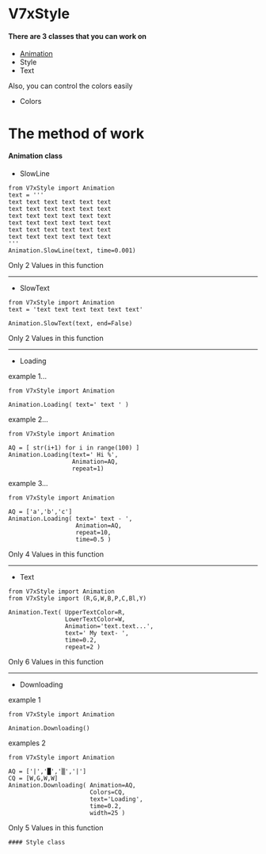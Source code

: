 # V7xStyle
#### There are 3 classes that you can work on
* [Animation](https://github.com/No-Name-404/V7xStyle/blob/master/README.md#animation-class)
* Style
* Text

Also, you can control the colors easily
* Colors


# The method of work
#### Animation class
* SlowLine
```
from V7xStyle import Animation
text = '''
text text text text text text
text text text text text text
text text text text text text
text text text text text text
text text text text text text
text text text text text text
'''
Animation.SlowLine(text, time=0.001)
```
Only 2 Values in this function
__________________________
* SlowText
```
from V7xStyle import Animation
text = 'text text text text text text'

Animation.SlowText(text, end=False)
```
Only 2 Values in this function
__________________________
* Loading

example 1... 
```
from V7xStyle import Animation

Animation.Loading( text=' text ' )
```
example 2...
```
from V7xStyle import Animation

AQ = [ str(i+1) for i in range(100) ]
Animation.Loading(text=' Hi %',
                  Animation=AQ,
                  repeat=1)
```
example 3...
```
from V7xStyle import Animation

AQ = ['a','b','c']
Animation.Loading( text=' text - ',
                   Animation=AQ,
                   repeat=10,
                   time=0.5 )
```
Only 4 Values in this function
__________________________
* Text
```
from V7xStyle import Animation
from V7xStyle import (R,G,W,B,P,C,Bl,Y)

Animation.Text( UpperTextColor=R,
                LowerTextColor=W,
                Animation='text.text...',
                text=' My text- ',
                time=0.2,
                repeat=2 )
```
Only 6 Values in this function
__________________________
* Downloading

example 1
```
from V7xStyle import Animation

Animation.Downloading()
```
examples 2
```
from V7xStyle import Animation

AQ = ['|','█','▒','|']
CQ = [W,G,W,W]
Animation.Downloading( Animation=AQ,
                       Colors=CQ,
                       text='Loading',
                       time=0.2,
                       width=25 )
```
Only 5 Values in this function
~~~~~~~~~~~~~~~~~~~~
#### Style class
